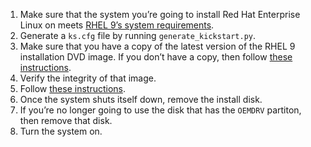 1. Make sure that the system you’re going to install Red Hat Enterprise
Linux on meets [RHEL 9’s system requirements](https://access.redhat.com/documentation/en-us/red_hat_enterprise_linux/9/html-single/performing_a_standard_rhel_9_installation/index#system-requirements-reference_installing-RHEL).
2. Generate a `ks.cfg` file by running `generate_kickstart.py`.
3. Make sure that you have a copy of the latest version of the RHEL 9
installation DVD image. If you don’t have a copy, then follow
[these instructions](https://access.redhat.com/documentation/en-us/red_hat_enterprise_linux/9/html/performing_a_standard_rhel_9_installation/assembly_preparing-for-your-installation_installing-rhel#downloading-a-specific-beta-iso-image_downloading-beta-installation-images).
4. Verify the integrity of that image.
5. Follow [these instructions](https://access.redhat.com/documentation/en-us/red_hat_enterprise_linux/9/html/performing_an_advanced_rhel_9_installation/starting-kickstart-installations_installing-rhel-as-an-experienced-user#starting-a-kickstart-installation-automatically-using-a-local-volume_starting-kickstart-installations).
6. Once the system shuts itself down, remove the install disk.
7. If you’re no longer going to use the disk that has the `OEMDRV` partiton, then remove that disk.
8. Turn the system on.
